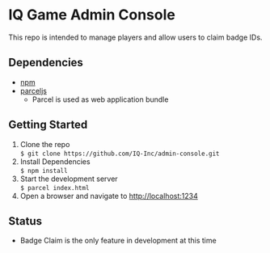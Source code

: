 # IQ Game Admin Console

This repo is intended to manage players and allow users to claim badge IDs.

## Dependencies
- [npm](https://www.npmjs.com/)
- [parceljs](www.parceljs.com)
    - Parcel is used as web application bundle

## Getting Started

1. Clone the repo  
    `$ git clone https://github.com/IQ-Inc/admin-console.git`
1. Install Dependencies  
    `$ npm install`
1. Start the development server  
    `$ parcel index.html`
1. Open a browser and navigate to [http://localhost:1234](http://localhost:1234)

## Status
- Badge Claim is the only feature in development at this time